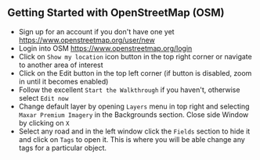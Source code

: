 ## Getting Started with OpenStreetMap (OSM)

- Sign up for an account if you don't have one yet https://www.openstreetmap.org/user/new
- Login into OSM https://www.openstreetmap.org/login
- Click on `Show my location` icon button in the top right corner or navigate to another area of interest
- Click on the Edit button in the top left corner (if button is disabled, zoom in until it becomes enabled)
- Follow the excellent `Start the Walkthrough` if you haven't, otherwise select `Edit now`
- Change default layer by opening `Layers` menu in top right and selecting `Maxar Premium Imagery` in the Backgrounds section. Close side Window by clicking on `X`
- Select any road and in the left window click the `Fields` section to hide it and click on `Tags` to open it. This is where you will be able change any tags for a particular object.
